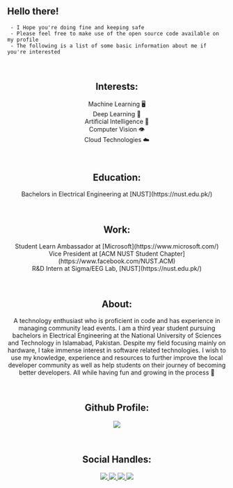 ## Hello there!

     - I Hope you're doing fine and keeping safe
     - Please feel free to make use of the open source code available on my profile
     - The following is a list of some basic information about me if you're interested

</br>
<h2 align="Center">Interests: </h2>
<p align="Center">
   Machine Learning 🖥️ </br>
   Deep Learning 🧠 </br>
   Artificial Intelligence 🤖 </br>
   Computer Vision 👁️ </br>
   Cloud Technologies ☁️ </br>
</p>
</br>
<h2 align="Center">Education: </h2>
<p align="Center">
   Bachelors in Electrical Engineering at [NUST](https://nust.edu.pk/) </br>
</p>
</br>
<h2 align="Center">Work: </h2>
<p align="Center">
   Student Learn Ambassador at [Microsoft](https://www.microsoft.com/) </br>
   Vice President at [ACM NUST Student Chapter](https://www.facebook.com/NUST.ACM) </br>
   R&D Intern at Sigma/EEG Lab, [NUST](https://nust.edu.pk/) </br>
</p>
</br>
<h2 align="Center">About: </h2>
<p align="Center">
   A technology enthusiast who is proficient in code and has experience in managing community lead events. I am a third year student pursuing bachelors in Electrical Engineering at the National University of Sciences and Technology in Islamabad, Pakistan. Despite my field focusing mainly on hardware, I take immense interest in software related technologies. I wish to use my knowledge, experience and resources to further improve the local developer community as well as help students on their journey of becoming better developers. All while having fun and growing in the process 🥂
</p>
</br>
<h2 align="Center">Github Profile: </h2>
<p align="Center" >
  <a href="https://github.com/anuraghazra/github-readme-stats"> 
    <img  src="https://github-readme-stats.vercel.app/api?username=MuizAlvi&&show_icons=true"/>
  </a>
</p>
</br>
<h2 align="Center">Social Handles: </h2>
<p align="Center">
   <a href="https://www.facebook.com/muiz.alvi.10">
    <img src="https://img.shields.io/badge/Facebook-MuizAlvi-darkblue">
  </a>
   <a href="https://www.linkedin.com/in/muiz-alvi-a85a74170/">
    <img src="https://img.shields.io/badge/Linkedin-MuizAlvi-lightgreen">
  </a>
   <a href="https://www.twitter.com/muizalvi/">
    <img src="https://img.shields.io/badge/Twitter-MuizAlvi-lightblue">
  </a>
   <a href="https://dev.to/muizalvi/muizalvi">
    <img src="https://img.shields.io/badge/Blogs-MuizAlvi-black">
  </a>
</p>

<!--
**MuizAlvi/MuizAlvi** is a ✨ _special_ ✨ repository because its `README.md` (this file) appears on your GitHub profile.

Here are some ideas to get you started:

- 🔭 I’m currently working on ...
- 🌱 I’m currently learning ...
- 👯 I’m looking to collaborate on ...
- 🤔 I’m looking for help with ...
- 💬 Ask me about ...
- 📫 How to reach me: ...
- 😄 Pronouns: ...
- ⚡ Fun fact: ...
-->
